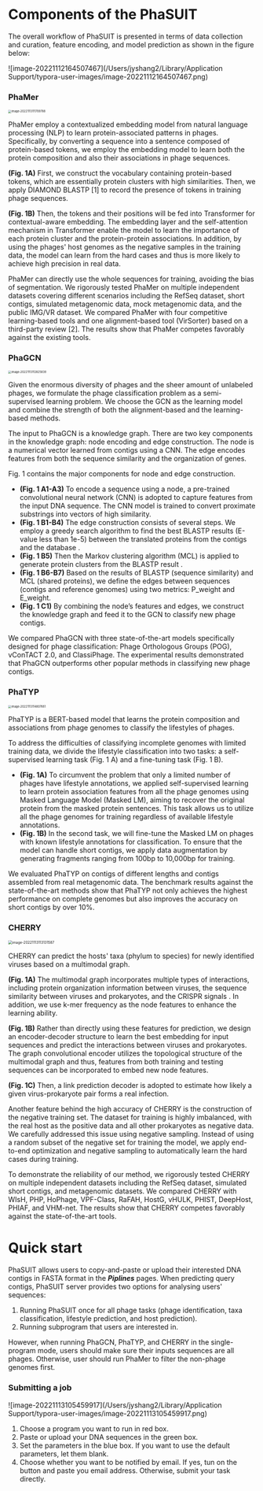 # Components of the PhaSUIT

The overall workflow of PhaSUIT is presented in terms of data collection and curation, feature encoding, and model prediction as shown in the figure below:

![image-20221112164507467](/Users/jyshang2/Library/Application Support/typora-user-images/image-20221112164507467.png)





### PhaMer

<img src="/Users/jyshang2/Library/Application Support/typora-user-images/image-20221113111709788.png" alt="image-20221113111709788" style="zoom:40%;" />

PhaMer employ a contextualized embedding model from natural language processing (NLP) to learn protein-associated patterns in phages. Specifically, by converting a sequence into a sentence composed of protein-based tokens, we employ the embedding model to learn both the protein composition and also their associations in phage sequences. 

**(Fig. 1A)** First, we construct the vocabulary containing protein-based tokens, which are essentially protein clusters with high similarities. Then, we apply DIAMOND BLASTP [1] to record the presence of tokens in training phage sequences. 

**(Fig. 1B)** Then, the tokens and their positions will be fed into Transformer  for contextual-aware embedding. The embedding layer and the self-attention mechanism in Transformer enable the model to learn the importance of each protein cluster and the protein-protein associations. In addition, by using the phages' host genomes as the negative samples in the training data, the model can learn from the hard cases and thus is more likely to achieve high precision in real data. 

PhaMer can directly use the whole sequences for training, avoiding the bias of segmentation. We rigorously tested PhaMer on multiple independent datasets covering different scenarios including the RefSeq dataset, short contigs, simulated metagenomic data, mock metagenomic data, and the public IMG/VR dataset. We compared PhaMer with four competitive learning-based tools and one alignment-based tool (VirSorter) based on a third-party review [2]. The results show that PhaMer competes favorably against the existing tools. 



### PhaGCN

<img src="/Users/jyshang2/Library/Application Support/typora-user-images/image-20221113112825839.png" alt="image-20221113112825839" style="zoom:40%;" />

Given the enormous diversity of phages and the sheer amount of unlabeled phages, we formulate the phage classification problem as a semi-supervised learning problem. We choose the GCN as the learning model and combine the strength of both the alignment-based and the learning-based methods. 

The input to PhaGCN is a knowledge graph. There are two key components in the knowledge graph: node encoding and edge construction. The node is a numerical vector learned from contigs using a CNN. The edge encodes features from both the sequence similarity and the organization of genes.  

Fig. 1 contains the major components for node and edge construction. 

* **(Fig. 1 A1-A3)** To encode a sequence using a node, a pre-trained convolutional neural network (CNN) is adopted to capture features from the input DNA sequence. The CNN model is trained to convert proximate substrings into vectors of high similarity. 
* **(Fig. 1 B1-B4)** The edge construction consists of several steps. We employ a greedy search algorithm to find the best BLASTP results (E-value less than 1e-5) between the translated proteins from the contigs and the database . 
* **(Fig. 1 B5)** Then the Markov clustering algorithm (MCL) is applied to generate protein clusters from the BLASTP result . 
* **(Fig. 1 B6-B7)** Based on the results of BLASTP (sequence similarity) and MCL (shared proteins), we define the edges between sequences (contigs and reference genomes) using two metrics: P_weight and E_weight. 
* **(Fig. 1 C1)** By combining the node’s features and edges, we construct the knowledge graph  and feed it to the GCN to classify new phage contigs.

We compared PhaGCN with three state-of-the-art models specifically designed for phage classification: Phage Orthologous Groups (POG), vConTACT 2.0, and ClassiPhage. The experimental results demonstrated that PhaGCN outperforms other popular methods in classifying new phage contigs.



### PhaTYP

<img src="/Users/jyshang2/Library/Application Support/typora-user-images/image-20221113114807661.png" alt="image-20221113114807661" style="zoom:40%;" />



PhaTYP is a BERT-based model that learns the protein composition and associations from phage genomes to classify the lifestyles of phages.

To address the difficulties of classifying incomplete genomes with limited training data, we divide the lifestyle classification into two tasks: a self-supervised learning task (Fig. 1 A) and a fine-tuning task (Fig. 1 B). 

* **(Fig. 1A)** To circumvent the problem that only a limited number of phages have lifestyle annotations, we applied self-supervised learning to learn protein association features from all the phage genomes using Masked Language Model (Masked LM), aiming to recover the original protein from the masked protein sentences. This task allows us to utilize all the phage genomes for training regardless of available lifestyle annotations. 
* **(Fig. 1B)** In the second task, we will fine-tune the Masked LM on phages with known lifestyle annotations for classification. To ensure that the model can handle short contigs, we apply data augmentation by generating fragments ranging from 100bp to 10,000bp for training. 

We evaluated PhaTYP on contigs of different lengths and contigs assembled from real metagenomic data. The benchmark results against the state-of-the-art methods show that PhaTYP not only achieves the highest performance on complete genomes but also improves the accuracy on short contigs by over 10%.

### CHERRY

<img src="/Users/jyshang2/Library/Application Support/typora-user-images/image-20221113113131587.png" alt="image-20221113113131587" style="zoom:50%;" />

CHERRY can predict the hosts' taxa (phylum to species) for newly identified viruses based on a multimodal graph. 

**(Fig. 1A)** The multimodal graph incorporates multiple types of interactions, including protein organization information between viruses, the sequence similarity between viruses and prokaryotes, and the CRISPR signals . In addition, we use k-mer frequency as the node features to enhance the learning ability. 

**(Fig. 1B)** Rather than directly using these features for prediction, we design an encoder-decoder structure to learn the best embedding for input sequences and predict the interactions between viruses and prokaryotes. The graph convolutional encoder   utilizes the topological structure of the multimodal graph and thus, features from both training and testing sequences can be incorporated to embed new node features. 

**(Fig. 1C)** Then, a link prediction decoder is adopted to estimate how likely a given virus-prokaryote pair forms a real infection. 

Another feature behind the high accuracy of CHERRY is the construction of the negative training set. The dataset for training is highly imbalanced, with the real host as the positive data and all other prokaryotes as negative data. We carefully addressed this issue using negative sampling. Instead of using a random subset of the negative set for training the model, we apply end-to-end optimization and negative sampling to automatically learn the hard cases during training. 

To demonstrate the reliability of our method, we rigorously tested CHERRY on multiple independent datasets including the RefSeq dataset, simulated short contigs, and metagenomic datasets. We compared CHERRY with WIsH, PHP, HoPhage, VPF-Class, RaFAH, HostG, vHULK, PHIST, DeepHost, PHIAF, and VHM-net. The results show that CHERRY competes favorably against the state-of-the-art tools. 





# Quick start

PhaSUIT allows users to copy-and-paste or upload their interested DNA contigs in FASTA format in the ***Piplines*** pages. When predicting query contigs, PhaSUIT server provides two options for analysing users' sequences:

1. Running PhaSUIT once for all phage tasks (phage identification, taxa classification, lifestyle prediction, and host prediction). 
2. Running subprogram that users are interested in.

However, when running PhaGCN, PhaTYP, and CHERRY in the single-program mode, users should make sure their inputs sequences are all phages. Otherwise, user should run PhaMer to filter the non-phage genomes first. 



### Submitting a job

![image-20221113105459917](/Users/jyshang2/Library/Application Support/typora-user-images/image-20221113105459917.png)

1. Choose a program you want to run in red box.
2. Paste or upload your DNA sequences in the green box.
3. Set the parameters in the blue box. If you want to use the default parameters, let them blank.
4. Choose whether you want to be notified by email. If yes, tun on the button and paste you email address. Otherwise, submit your task directly.



